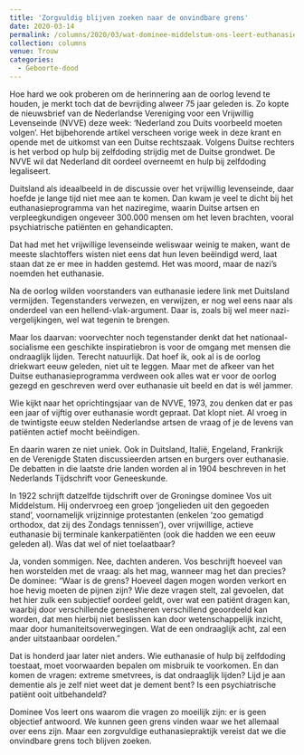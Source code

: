 ```yaml
---
title: 'Zorgvuldig blijven zoeken naar de onvindbare grens'
date: 2020-03-14
permalink: /columns/2020/03/wat-dominee-middelstum-ons-leert-euthanasie/
collection: columns
venue: Trouw
categories:
  - Geboorte-dood
---
```


Hoe hard we ook proberen om de herinnering aan de oorlog levend te houden, je merkt toch dat de bevrijding alweer 75 jaar geleden is. Zo kopte de nieuwsbrief van de Nederlandse Vereniging voor een Vrijwillig Levenseinde (NVVE) deze week: ‘Nederland zou Duits voorbeeld moeten volgen’. Het bijbehorende artikel verscheen vorige week in deze krant en opende met de uitkomst van een Duitse rechtszaak. Volgens Duitse rechters is het verbod op hulp bij zelfdoding strijdig met de Duitse grondwet. De NVVE wil dat Nederland dit oordeel overneemt en hulp bij zelfdoding legaliseert. 

Duitsland als ideaalbeeld in de discussie over het vrijwillig levenseinde, daar hoefde je lange tijd niet mee aan te komen. Dan kwam je veel te dicht bij het euthanasieprogramma van het naziregime, waarin Duitse artsen en verpleegkundigen ongeveer 300.000 mensen om het leven brachten, vooral psychiatrische patiënten en gehandicapten.

Dat had met het vrijwillige levenseinde weliswaar weinig te maken, want de meeste slachtoffers wisten niet eens dat hun leven beëindigd werd, laat staan dat ze er mee in hadden gestemd. Het was moord, maar de nazi’s noemden het euthanasie.

Na de oorlog wilden voorstanders van euthanasie iedere link met Duitsland vermijden. Tegenstanders verwezen, en verwijzen, er nog wel eens naar als onderdeel van een hellend-vlak-argument. Daar is, zoals bij wel meer nazi-vergelijkingen, wel wat tegenin te brengen.

Maar los daarvan: voorvechter noch tegenstander denkt dat het nationaal-socialisme een geschikte inspiratiebron is voor de omgang met mensen die ondraaglijk lijden. Terecht natuurlijk. Dat hoef ik, ook al is de oorlog driekwart eeuw geleden, niet uit te leggen. Maar met de afkeer van het Duitse euthanasieprogramma verdween ook alles wat er voor de oorlog gezegd en geschreven werd over euthanasie uit beeld en dat is wél jammer.

Wie kijkt naar het oprichtingsjaar van de NVVE, 1973, zou denken dat er pas een jaar of vijftig over euthanasie wordt gepraat. Dat klopt niet. Al vroeg in de twintigste eeuw stelden Nederlandse artsen de vraag of je de levens van patiënten actief mocht beëindigen.

En daarin waren ze niet uniek. Ook in Duitsland, Italië, Engeland, Frankrijk en de Verenigde Staten discussieerden artsen en burgers over euthanasie. De debatten in die laatste drie landen worden al in 1904 beschreven in het Nederlands Tijdschrift voor Geneeskunde.

In 1922 schrijft datzelfde tijdschrift over de Groningse dominee Vos uit Middelstum. Hij ondervroeg een groep ‘jongelieden uit den gegoeden stand’, voornamelijk vrijzinnige protestanten (enkelen ‘zoo gematigd orthodox, dat zij des Zondags tennissen’), over vrijwillige, actieve euthanasie bij terminale kankerpatiënten (ook die hadden we een eeuw geleden al). Was dat wel of niet toelaatbaar?

Ja, vonden sommigen. Nee, dachten anderen. Vos beschrijft hoeveel van hen worstelden met de vraag: als het mag, wanneer mag het dan precies? De dominee: “Waar is de grens? Hoeveel dagen mogen worden verkort en hoe hevig moeten de pijnen zijn? Wie deze vragen stelt, zal gevoelen, dat het hier zulk een subjectief oordeel geldt, over wat een patiënt dragen kan, waarbij door verschillende geneesheren verschillend geoordeeld kan worden, dat men hierbij niet beslissen kan door wetenschappelijk inzicht, maar door humaniteitsoverwegingen. Wat de een ondraaglijk acht, zal een ander uitstaanbaar oordelen.”

Dat is honderd jaar later niet anders. Wie euthanasie of hulp bij zelfdoding toestaat, moet voorwaarden bepalen om misbruik te voorkomen. En dan komen de vragen: extreme smetvrees, is dat ondraaglijk lijden? Lijd je aan dementie als je zelf niet weet dat je dement bent? Is een psychiatrische patiënt ooit uitbehandeld?

Dominee Vos leert ons waarom die vragen zo moeilijk zijn: er is geen objectief antwoord. We kunnen geen grens vinden waar we het allemaal over eens zijn. Maar een zorgvuldige euthanasiepraktijk vereist dat we die onvindbare grens toch blijven zoeken.
